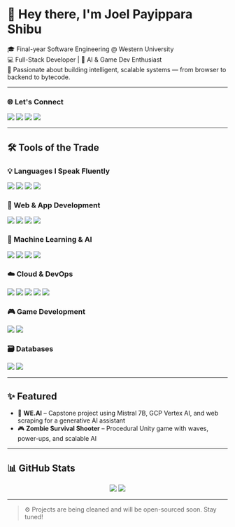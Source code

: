 # 👋 Hey there, I'm Joel Payippara Shibu

🎓 Final-year Software Engineering @ Western University  
💻 Full-Stack Developer | 🤖 AI & Game Dev Enthusiast  
🚀 Passionate about building intelligent, scalable systems — from browser to backend to bytecode.

---

### 🌐 Let's Connect

<a href="https://joelps.dev"><img src="https://img.shields.io/badge/Portfolio-joelps.dev-000?style=for-the-badge&logo=firefox-browser&logoColor=white" /></a>
<a href="https://www.linkedin.com/in/joel-payippara-shibu/"><img src="https://img.shields.io/badge/LinkedIn-0077B5?style=for-the-badge&logo=linkedin&logoColor=white" /></a>
<a href="https://github.com/jpayippa"><img src="https://img.shields.io/badge/GitHub-181717?style=for-the-badge&logo=github&logoColor=white" /></a>
<a href="mailto:reach.joelps@gmail.com"><img src="https://img.shields.io/badge/Email-EA4335?style=for-the-badge&logo=gmail&logoColor=white" /></a>

---

## 🛠️ Tools of the Trade

### 💡 Languages I Speak Fluently
<p>
  <img src="https://img.shields.io/badge/JavaScript-F7DF1E?style=flat-square&logo=javascript&logoColor=black" />
  <img src="https://img.shields.io/badge/Python-3776AB?style=flat-square&logo=python&logoColor=white" />
  <img src="https://img.shields.io/badge/Java-007396?style=flat-square&logo=java&logoColor=white" />
  <img src="https://img.shields.io/badge/C++-00599C?style=flat-square&logo=c%2B%2B&logoColor=white" />
</p>

### 🧱 Web & App Development
<p>
  <img src="https://img.shields.io/badge/React-61DAFB?style=flat-square&logo=react&logoColor=black" />
  <img src="https://img.shields.io/badge/Next.js-000000?style=flat-square&logo=nextdotjs&logoColor=white" />
  <img src="https://img.shields.io/badge/Node.js-339933?style=flat-square&logo=nodedotjs&logoColor=white" />
  <img src="https://img.shields.io/badge/Express-000000?style=flat-square&logo=express&logoColor=white" />
</p>

### 🧠 Machine Learning & AI
<p>
  <img src="https://img.shields.io/badge/PyTorch-EE4C2C?style=flat-square&logo=pytorch&logoColor=white" />
  <img src="https://img.shields.io/badge/TensorFlow-FF6F00?style=flat-square&logo=tensorflow&logoColor=white" />
  <img src="https://img.shields.io/badge/scikit--learn-F7931E?style=flat-square&logo=scikit-learn&logoColor=white" />
  <img src="https://img.shields.io/badge/Vertex_AI-9E9E9E?style=flat-square&logo=googlecloud&logoColor=white" />
</p>

### ☁️ Cloud & DevOps
<p>
  <img src="https://img.shields.io/badge/AWS-232F3E?style=flat-square&logo=amazonaws&logoColor=white" />
  <img src="https://img.shields.io/badge/GCP-4285F4?style=flat-square&logo=googlecloud&logoColor=white" />
  <img src="https://img.shields.io/badge/Firebase-FFCA28?style=flat-square&logo=firebase&logoColor=black" />
  <img src="https://img.shields.io/badge/Docker-2496ED?style=flat-square&logo=docker&logoColor=white" />
  <img src="https://img.shields.io/badge/GitHub_Actions-2088FF?style=flat-square&logo=githubactions&logoColor=white" />
</p>

### 🎮 Game Development
<p>
  <img src="https://img.shields.io/badge/Unity-000000?style=flat-square&logo=unity&logoColor=white" />
  <img src="https://img.shields.io/badge/C%23-239120?style=flat-square&logo=c-sharp&logoColor=white" />
</p>

### 🗃️ Databases
<p>
  <img src="https://img.shields.io/badge/MySQL-4479A1?style=flat-square&logo=mysql&logoColor=white" />
  <img src="https://img.shields.io/badge/MongoDB-47A248?style=flat-square&logo=mongodb&logoColor=white" />
</p>

---

## ✨ Featured

- 🧠 **WE.AI** – Capstone project using Mistral 7B, GCP Vertex AI, and web scraping for a generative AI assistant  
- 🎮 **Zombie Survival Shooter** – Procedural Unity game with waves, power-ups, and scalable AI  

---

## 📊 GitHub Stats

<p align="center">
  <img src="https://github-readme-stats.vercel.app/api?username=jpayippa&show_icons=true&theme=radical" />
  <img src="https://github-readme-stats.vercel.app/api/top-langs/?username=jpayippa&layout=compact&theme=radical" />
</p>

---

> ⚙️ Projects are being cleaned and will be open-sourced soon. Stay tuned!
